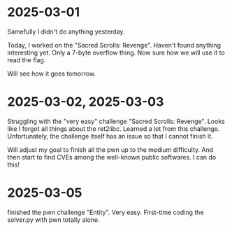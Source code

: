 # 2025-03-01

Samefully I didn't do anything yesterday.

Today, I worked on the "Sacred Scrolls: Revenge". Haven't found anything
interesting yet. Only a 7-byte overflow thing. Now sure how we will use it to
read the flag.

Will see how it goes tomorrow.

# 2025-03-02, 2025-03-03

Struggling with the "very easy" challenge "Sacred Scrolls: Revenge". Looks like
I forgot all things about the ret2libc. Learned a lot from this challenge.
Unfortunately, the challenge itself has an issue so that I cannot finish it.

Will adjust my goal to finish all the pwn up to the medium difficulty. And then
start to find CVEs among the well-known public softwares. I can do this!

# 2025-03-05

finished the pwn challenge "Entity". Very easy. First-time coding the solver.py with pwn totally alone.
